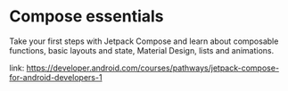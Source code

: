 # Compose essentials

Take your first steps with Jetpack Compose and learn about composable functions, basic layouts and state, Material Design, lists and animations.

link: https://developer.android.com/courses/pathways/jetpack-compose-for-android-developers-1
